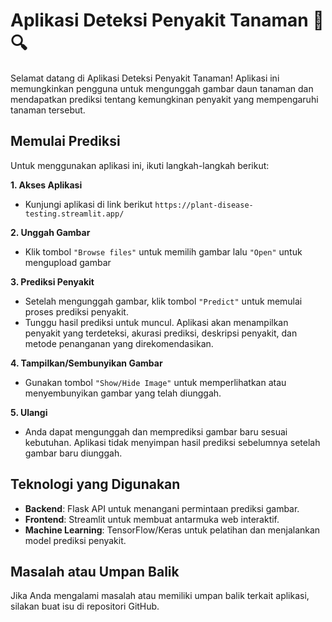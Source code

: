 # Aplikasi Deteksi Penyakit Tanaman 🌿🔍

Selamat datang di Aplikasi Deteksi Penyakit Tanaman! Aplikasi ini memungkinkan pengguna untuk mengunggah gambar daun tanaman dan mendapatkan prediksi tentang kemungkinan penyakit yang mempengaruhi tanaman tersebut.

## Memulai Prediksi
Untuk menggunakan aplikasi ini, ikuti langkah-langkah berikut:

**1. Akses Aplikasi**
- Kunjungi aplikasi di link berikut `https://plant-disease-testing.streamlit.app/`
  
**2. Unggah Gambar**
- Klik tombol `"Browse files"` untuk memilih gambar lalu `"Open"` untuk mengupload gambar

**3. Prediksi Penyakit**
- Setelah mengunggah gambar, klik tombol `"Predict"` untuk memulai proses prediksi penyakit.
- Tunggu hasil prediksi untuk muncul. Aplikasi akan menampilkan penyakit yang terdeteksi, akurasi prediksi, deskripsi penyakit, dan metode penanganan yang direkomendasikan.

**4. Tampilkan/Sembunyikan Gambar**
- Gunakan tombol `"Show/Hide Image"` untuk memperlihatkan atau menyembunyikan gambar yang telah diunggah.

**5. Ulangi**
- Anda dapat mengunggah dan memprediksi gambar baru sesuai kebutuhan. Aplikasi tidak menyimpan hasil prediksi sebelumnya setelah gambar baru diunggah.

## Teknologi yang Digunakan
- **Backend**: Flask API untuk menangani permintaan prediksi gambar.
- **Frontend**: Streamlit untuk membuat antarmuka web interaktif.
- **Machine Learning**: TensorFlow/Keras untuk pelatihan dan menjalankan model prediksi penyakit.

## Masalah atau Umpan Balik
Jika Anda mengalami masalah atau memiliki umpan balik terkait aplikasi, silakan buat isu di repositori GitHub.


